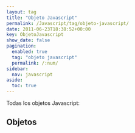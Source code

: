 ```yaml
---
layout: tag
title: "Objeto Javascript"
permalink: /Javascript/tag/objeto-javascript/
date: 2011-06-23T18:38:52+00:00
key: ObjetoJavascript
show_date: false
pagination: 
  enabled: true
  tag: "objeto javascript"
  permalink: /:num/    
sidebar:
  nav: javascript
aside:
  toc: true
---
```


Todas los objetos Javascript:
<h2>Objetos</h2>